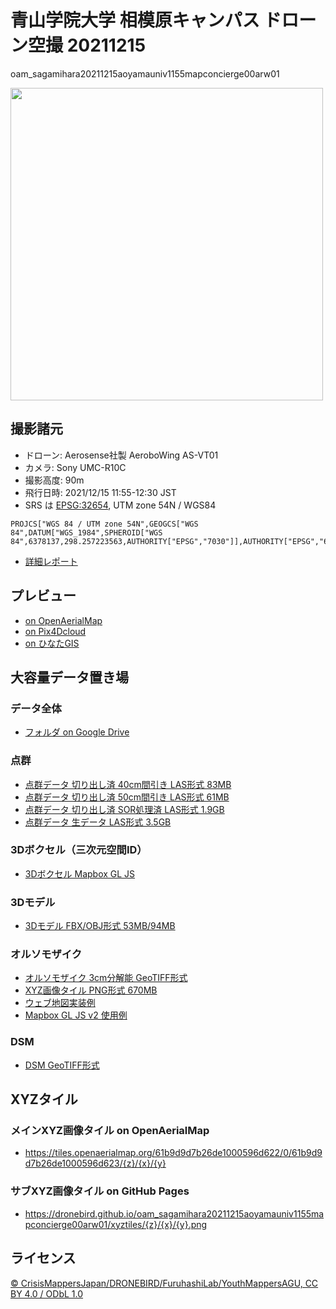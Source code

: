# 青山学院大学 相模原キャンパス ドローン空撮 20211215
oam_sagamihara20211215aoyamauniv1155mapconcierge00arw01

<img src="https://user-images.githubusercontent.com/416977/146176110-e13bbc47-cfc5-48b2-b69c-0c826651c2cf.jpg" width="500" >

## 撮影諸元
* ドローン: Aerosense社製 AeroboWing AS-VT01
* カメラ: Sony UMC-R10C
* 撮影高度: 90m
* 飛行日時: 2021/12/15 11:55-12:30 JST
* SRS は [EPSG:32654](https://epsg.io/32654), UTM zone 54N / WGS84
```
PROJCS["WGS 84 / UTM zone 54N",GEOGCS["WGS 84",DATUM["WGS_1984",SPHEROID["WGS 84",6378137,298.257223563,AUTHORITY["EPSG","7030"]],AUTHORITY["EPSG","6326"]],PRIMEM["Greenwich",0],UNIT["degree",0.0174532925199433,AUTHORITY["EPSG","9122"]],AUTHORITY["EPSG","4326"]],PROJECTION["Transverse_Mercator"],PARAMETER["latitude_of_origin",0],PARAMETER["central_meridian",141],PARAMETER["scale_factor",0.9996],PARAMETER["false_easting",500000],PARAMETER["false_northing",0],UNIT["metre",1,AUTHORITY["EPSG","9001"]],AXIS["Easting",EAST],AXIS["Northing",NORTH],AUTHORITY["EPSG","32654"]]
```
* [詳細レポート](https://map.openaerialmap.org/#/139.4027253985405,35.56669756203105,18/latest/61b9dc7ab26de1000596d625?_k=854uqh)

## プレビュー
* [on OpenAerialMap](https://map.openaerialmap.org/#/139.4027253985405,35.56669756203105,18/latest/61b9dc7ab26de1000596d625?_k=854uqh)
* [on Pix4Dcloud](https://cloud.pix4d.com/dataset/1041613/model?shareToken=8ed2ef38-19cb-4e11-b360-960a1200d935)
* [on ひなたGIS](https://hgis.pref.miyazaki.lg.jp/hinata/hinata.html#fKPIZQXAQeVY)

## 大容量データ置き場
### データ全体
* [フォルダ on Google Drive](https://drive.google.com/drive/folders/1SrPOCXU9xYVeIwTsABtj8ILkC_CtIg09?usp=sharing)

### 点群
  - [点群データ 切り出し済 40cm間引き LAS形式 83MB](https://drive.google.com/file/d/10zmXAxmwhferXEYXts4ZPoLQLX6_KX1H/view?usp=sharing)
  - [点群データ 切り出し済 50cm間引き LAS形式 61MB](https://drive.google.com/file/d/1wqZYy09-jMXzTM7KaYeq73Q9238tVIq6/view?usp=sharing)
  - [点群データ 切り出し済 SOR処理済 LAS形式 1.9GB](https://drive.google.com/file/d/1E995CvKBIG5JzPhoM3rI-hj8jJD1wk79/view?usp=sharing)
  - [点群データ 生データ LAS形式 3.5GB](https://drive.google.com/file/d/10zmXAxmwhferXEYXts4ZPoLQLX6_KX1H/view?usp=sharing)

### 3Dボクセル（三次元空間ID）
  - [3Dボクセル  Mapbox GL JS](https://furuhashilab.github.io/UNVT_Hackathon_Drone/#17/35.566931/139.402666)


### 3Dモデル
  - [3Dモデル FBX/OBJ形式 53MB/94MB](https://drive.google.com/file/d/10zmXAxmwhferXEYXts4ZPoLQLX6_KX1H/view?usp=sharing)

### オルソモザイク
  - [オルソモザイク 3cm分解能 GeoTIFF形式](https://drive.google.com/file/d/1KfGYY3oXrgx0uPH8iGkqBuaY3KnUY_tU/view?usp=sharing)
  - [XYZ画像タイル PNG形式 670MB](https://drive.google.com/file/d/1Ae6kj-A1Kxt5lhfVr2rntZb165dq3wi3/view?usp=sharing)
  - [ウェブ地図実装例](https://dronebird.github.io/oam_sagamihara20211215aoyamauniv1155mapconcierge00arw01/xyztiles/)
  - [Mapbox GL JS v2 使用例](https://dronebird.github.io/oam_sagamihara20211215aoyamauniv1155mapconcierge00arw01/xyztiles/mapboxgljs2_xyzrastertile.html)

### DSM
  - [DSM GeoTIFF形式](https://drive.google.com/file/d/19hFB599OsCdoiloIBw9sN0-K7sX-rNrh/view?usp=sharing)

## XYZタイル
### メインXYZ画像タイル on OpenAerialMap
* https://tiles.openaerialmap.org/61b9d9d7b26de1000596d622/0/61b9d9d7b26de1000596d623/{z}/{x}/{y}
### サブXYZ画像タイル on GitHub Pages
* https://dronebird.github.io/oam_sagamihara20211215aoyamauniv1155mapconcierge00arw01/xyztiles/{z}/{x}/{y}.png

## ライセンス
[© CrisisMappersJapan/DRONEBIRD/FuruhashiLab/YouthMappersAGU, CC BY 4.0 / ODbL 1.0](https://github.com/dronebird/oam_sagamihara20211215aoyamauniv1155mapconcierge00arw01/blob/main/LICENSE.md)
